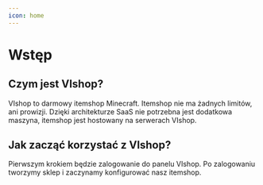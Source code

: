 ```yaml
---
icon: home
---
```


# Wstęp
## Czym jest VIshop?
VIshop to darmowy itemshop Minecraft. Itemshop nie ma żadnych limitów, ani prowizji.  Dzięki architekturze SaaS nie potrzebna jest dodatkowa maszyna, itemshop jest hostowany na serwerach VIshop.
## Jak zacząć korzystać z VIshop?
Pierwszym krokiem będzie zalogowanie do panelu VIshop. Po zalogowaniu tworzymy sklep i zaczynamy konfigurować nasz itemshop. 
